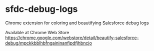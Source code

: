 sfdc-debug-logs
===============

Chrome extension for coloring and beautifying Salesforce debug logs

Available at Chrome Web Store https://chrome.google.com/webstore/detail/beautify-salesforce-debug/mpckkbblhbfngaininanfjpdfjhbncjo
